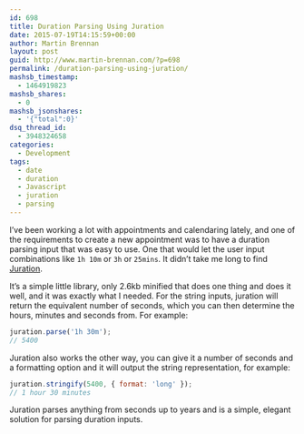 ```yaml
---
id: 698
title: Duration Parsing Using Juration
date: 2015-07-19T14:15:59+00:00
author: Martin Brennan
layout: post
guid: http://www.martin-brennan.com/?p=698
permalink: /duration-parsing-using-juration/
mashsb_timestamp:
  - 1464919823
mashsb_shares:
  - 0
mashsb_jsonshares:
  - '{"total":0}'
dsq_thread_id:
  - 3948324658
categories:
  - Development
tags:
  - date
  - duration
  - Javascript
  - juration
  - parsing
---
```

I’ve been working a lot with appointments and calendaring lately, and one of the requirements to create a new appointment was to have a duration parsing input that was easy to use. One that would let the user input combinations like `1h 10m` or `3h` or `25mins`. It didn’t take me long to find [Juration](https://github.com/domchristie/juration).

It’s a simple little library, only 2.6kb minified that does one thing and does it well, and it was exactly what I needed. For the string inputs, juration will return the equivalent number of seconds, which you can then determine the hours, minutes and seconds from. For example:

```javascript
juration.parse('1h 30m');
// 5400
```

Juration also works the other way, you can give it a number of seconds and a formatting option and it will output the string representation, for example:

```javascript
juration.stringify(5400, { format: 'long' });
// 1 hour 30 minutes
```

Juration parses anything from seconds up to years and is a simple, elegant solution for parsing duration inputs.
